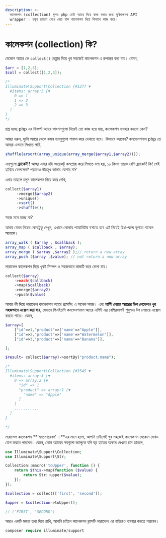 ```yaml
---
description: >-
  কালেকশন (collection) মূলত php ডেটা অ্যারে দিয়ে কাজ করার জন্য সুবিধাজনক API
  wrapper । চলুন তাহলে দেখে নেয়া যাক কালেকশন দিয়ে কিভাবে কাজ করে।
---
```


# কালেকশন \(collection\) কি?

যেকোন অ্যারে কে `collect()` হেল্পার দিয়ে খুব সহজেই কালেকশন এ রুপান্তর করা যায়। যেমন,

```php
$arr = [1,2,3];
$coll = collect([1,2,3]);

/*
Illuminate\Support\Collection {#1277 ▼
  #items: array:3 [▼
    0 => 1
    1 => 2
    2 => 3
  ]
}
*/
```

প্রশ্ন হচ্ছে php এর ডিফল্ট অ্যারে ফাংশনগুলো দিয়েই তো কাজ হয়ে যায়,   কালেকশন ব্যবহার করবো কেন?

আচ্ছা ধরুন, দুটো অ্যারে থেকে কমন ভ্যালুগুলো শাফল করে দেখাতে হবে। কিভাবে করবেন? কনভেনশনাল php তে আমরা এভাবে লিখতে পারি,

```php
shuffle(arsort(array_unique(array_merge($array1,$array2))));
```

এত্তগুলো **ব্র্যাকেট!!** আচ্ছা এবার যদি আরেকটু কমপ্লেক্স করে লিখতে বলা হয়, ১০ কিংবা তারও বেশি ব্র্যাকেট!  কি! খেই হারিয়ে ফেললেন? পড়তেও দাঁতমুখ ভাঙ্গার যোগার না?

এবার তাহলে চলুন কালেকশন দিয়ে করে দেখি,

```php
collect($array1)
     ->merge($array2)
     ->unique()
     ->sort()
     ->shuffle();
```

সহজ মনে হচ্ছে না? 

আবার যেমন নিচের কোডটুকু দেখুন, এখানে কোথায় প্যারামিটার বসাতে হবে এই নিয়েই দ্বিধা-দ্বন্দ্বে ভুগতে থাকেন অনেকে।

```php
array_walk ( $array , $callback );
array_map ( $callback , $array);
array_merge ( $array ,$array2 );// return a new array
array_push ($array ,$value); // not return a new array
```

লারাভেল কালেকশন দিয়ে খুবই সিম্পল ও সহজভাবে কাজটি করে ফেলা যায়।

```php
collect($array)
    ->each($callback)
    ->map($callback)
    ->merge($array2)
    ->push($value)
```

আবার কী দিয়ে লারাভেল কালেকশন অ্যারে প্রসেসিং এ অনেক সহজ। এবং  **মাল্টি লেয়ার অ্যারের ডিপ লেভেলও খুব সহজভাবে এক্সেস করা যায়**, যেখানে পিএইচপি কনভেনশনাল অ্যারে এপিই এর বেশিরভাগই শুধুমাত্র টপ লেয়ারে এক্সেস করতে পারে। যেমন,

```php
$array=[
    ["id"=>1,"product"=>['name'=>"Apple"]],
    ["id"=>2,"product"=>['name'=>"Watermelon"]],
    ["id"=>3,"product"=>['name'=>"Banana"]],

];

$result= collect($array)->sortBy("product.name");

/*
Illuminate\Support\Collection {#3545 ▼
  #items: array:3 [▼
    0 => array:2 [▼
      "id" => 1
      "product" => array:1 [▼
        "name" => "Apple"
      ]
    ]
    ...........
  ]
}

*/
```

লারাভেল কালেকশন **'ম্যাক্রোয়েবল' ।**এর মানে হলো, আপনি চাইলেই খুব সহজেই কালেকশন যেকোন মেথড যোগ করতে পারবেন। যেমন, কোন অ্যারের সবগুলো ভ্যালুকে যদি বড় হাতের অক্ষরে দেখতে চান তাহলে,

```php
use Illuminate\Support\Collection;
use Illuminate\Support\Str;

Collection::macro('toUpper', function () {
    return $this->map(function ($value) {
        return Str::upper($value);
    });
});

$collection = collect(['first', 'second']);

$upper = $collection->toUpper();

// ['FIRST', 'SECOND']
```

আরও একটি মজার তথ্য দিয়ে রাখি, আপনি চাইলে কালেকশন ক্লাসটি লারাভেল এর বাইরেও ব্যবহার করতে পারবেন। 

```php
composer require illuminate/support
```

